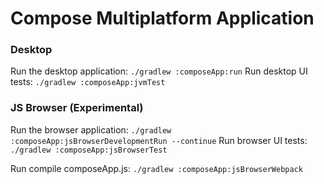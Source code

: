 # Compose Multiplatform Application

### Desktop
Run the desktop application: `./gradlew :composeApp:run`
Run desktop UI tests: `./gradlew :composeApp:jvmTest`

### JS Browser (Experimental)
Run the browser application: `./gradlew :composeApp:jsBrowserDevelopmentRun --continue`
Run browser UI tests: `./gradlew :composeApp:jsBrowserTest`

Run compile composeApp.js: `./gradlew :composeApp:jsBrowserWebpack`